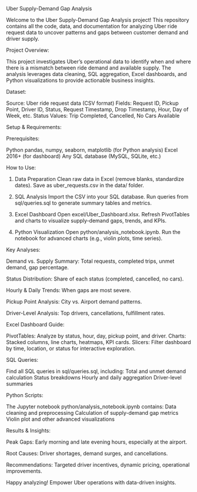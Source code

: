 Uber Supply-Demand Gap Analysis

Welcome to the Uber Supply-Demand Gap Analysis project! This repository contains all the code, data, and documentation for analyzing Uber ride request data to uncover patterns and gaps between customer demand 
and driver supply.

Project Overview:

This project investigates Uber’s operational data to identify when and where there is a mismatch between ride demand and available supply. The analysis leverages data cleaning, SQL aggregation, Excel dashboards, 
and Python visualizations to provide actionable business insights.

Dataset:

Source: Uber ride request data (CSV format)
Fields: Request ID, Pickup Point, Driver ID, Status, Request Timestamp, Drop Timestamp, Hour, Day of Week, etc.
Status Values: Trip Completed, Cancelled, No Cars Available

Setup & Requirements:

Prerequisites:

Python pandas, numpy, seaborn, matplotlib (for Python analysis)
Excel 2016+ (for dashboard)
Any SQL database (MySQL, SQLite, etc.)

How to Use:

1. Data Preparation
Clean raw data in Excel (remove blanks, standardize dates).
Save as uber_requests.csv in the data/ folder.

2. SQL Analysis
Import the CSV into your SQL database.
Run queries from sql/queries.sql to generate summary tables and metrics.

3. Excel Dashboard
Open excel/Uber_Dashboard.xlsx.
Refresh PivotTables and charts to visualize supply-demand gaps, trends, and KPIs.

4. Python Visualization
Open python/analysis_notebook.ipynb.
Run the notebook for advanced charts (e.g., violin plots, time series).

Key Analyses:

Demand vs. Supply Summary: Total requests, completed trips, unmet demand, gap percentage.

Status Distribution: Share of each status (completed, cancelled, no cars).

Hourly & Daily Trends: When gaps are most severe.

Pickup Point Analysis: City vs. Airport demand patterns.

Driver-Level Analysis: Top drivers, cancellations, fulfillment rates.

Excel Dashboard Guide:

PivotTables: Analyze by status, hour, day, pickup point, and driver.
Charts: Stacked columns, line charts, heatmaps, KPI cards.
Slicers: Filter dashboard by time, location, or status for interactive exploration.

SQL Queries:

Find all SQL queries in sql/queries.sql, including:
Total and unmet demand calculation
Status breakdowns
Hourly and daily aggregation
Driver-level summaries

Python Scripts:

The Jupyter notebook python/analysis_notebook.ipynb contains:
Data cleaning and preprocessing
Calculation of supply-demand gap metrics
Violin plot and other advanced visualizations

Results & Insights:

Peak Gaps: Early morning and late evening hours, especially at the airport.

Root Causes: Driver shortages, demand surges, and cancellations.

Recommendations: Targeted driver incentives, dynamic pricing, operational improvements.


Happy analyzing! 
Empower Uber operations with data-driven insights.
